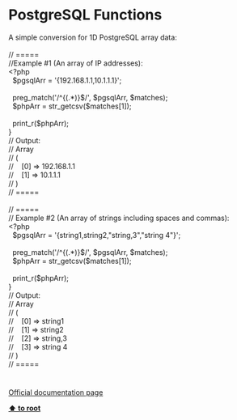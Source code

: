 # PostgreSQL Functions




<div class="phpcode"><span class="html">
A simple conversion for 1D PostgreSQL array data:<br><br>// =====<br>//Example #1 (An array of IP addresses):<br><span class="default">&lt;?php<br>&#xA0; $pgsqlArr </span><span class="keyword">= </span><span class="string">&apos;{192.168.1.1,10.1.1.1}&apos;</span><span class="keyword">;<br><br>&#xA0; </span><span class="default">preg_match</span><span class="keyword">(</span><span class="string">&apos;/^{(.*)}$/&apos;</span><span class="keyword">, </span><span class="default">$pgsqlArr</span><span class="keyword">, </span><span class="default">$matches</span><span class="keyword">);<br>&#xA0; </span><span class="default">$phpArr </span><span class="keyword">= </span><span class="default">str_getcsv</span><span class="keyword">(</span><span class="default">$matches</span><span class="keyword">[</span><span class="default">1</span><span class="keyword">]);<br><br>&#xA0; </span><span class="default">print_r</span><span class="keyword">(</span><span class="default">$phpArr</span><span class="keyword">);<br>}<br></span><span class="comment">// Output:<br>// Array<br>// (<br>//&#xA0; &#xA0; [0] =&gt; 192.168.1.1<br>//&#xA0; &#xA0; [1] =&gt; 10.1.1.1<br>// )<br>// =====<br><br>// =====<br>// Example #2 (An array of strings including spaces and commas):<br></span><span class="keyword">&lt;?</span><span class="default">php<br>&#xA0; $pgsqlArr </span><span class="keyword">= </span><span class="string">&apos;{string1,string2,&quot;string,3&quot;,&quot;string 4&quot;}&apos;</span><span class="keyword">;<br><br>&#xA0; </span><span class="default">preg_match</span><span class="keyword">(</span><span class="string">&apos;/^{(.*)}$/&apos;</span><span class="keyword">, </span><span class="default">$pgsqlArr</span><span class="keyword">, </span><span class="default">$matches</span><span class="keyword">);<br>&#xA0; </span><span class="default">$phpArr </span><span class="keyword">= </span><span class="default">str_getcsv</span><span class="keyword">(</span><span class="default">$matches</span><span class="keyword">[</span><span class="default">1</span><span class="keyword">]);<br><br>&#xA0; </span><span class="default">print_r</span><span class="keyword">(</span><span class="default">$phpArr</span><span class="keyword">);<br>}<br></span><span class="comment">// Output:<br>// Array<br>// (<br>//&#xA0; &#xA0; [0] =&gt; string1<br>//&#xA0; &#xA0; [1] =&gt; string2<br>//&#xA0; &#xA0; [2] =&gt; string,3<br>//&#xA0; &#xA0; [3] =&gt; string 4<br>// )<br>// =====</span>
</span>
</div>
  

#

[Official documentation page](https://www.php.net/manual/en/ref.pgsql.php)

**[⬆ to root](/)**